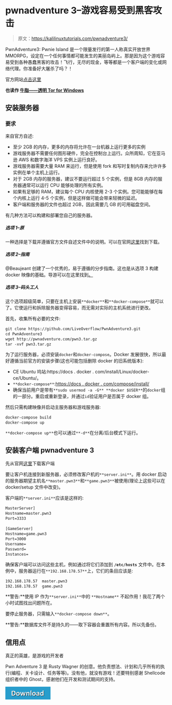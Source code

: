 # pwnadventure 3–游戏容易受到黑客攻击

> 原文：<https://kalilinuxtutorials.com/pwnadventure3/>

PwnAdventure3: Pwnie Island 是一个限量发行的第一人称真实开放世界 MMORPG，设定在一个任何事情都可能发生的美丽岛屿上。那是因为这个游戏容易受到各种愚蠢黑客的攻击！飞行，无尽的现金，等等都是一个客户端的变化或网络代理。你准备好大屠杀了吗？！

官方网站[点击这里](http://www.pwnadventure.com/)

**也读作 [牛脂——透明 Tor for Windows](https://kalilinuxtutorials.com/tallow-tor-anonymity-network/)**

## **安装服务器**

### **要求**

来自官方自述:

*   至少 2GB 的内存，更多的内存将允许在一台机器上运行更多的实例
*   游戏服务器不需要任何图形硬件，完全在控制台上运行。众所周知，它在亚马逊 AWS 和数字海洋 VPS 实例上运行良好。
*   游戏服务器需要大量 RAM 来运行，但是使用 fork 和写时复制内存来允许许多实例在单个主机上运行。
*   对于 2GB 内存的服务器，建议不要运行超过 5 个实例，但是 8GB 内存的服务器通常可以运行 CPU 能够处理的所有实例。
*   如果有足够的 RAM，建议每个 CPU 内核使用 2-3 个实例。您可能能够在每个内核上运行 4-5 个实例，但是这样做可能会带来轻微的延迟。
*   客户端和服务器的文件也超过 2GB，因此需要几 GB 的可用磁盘空间。

有几种方法可以构建和部署您自己的服务器。

##### **选项 1–原**

一种选择是下载并遵循官方文件自述文件中的说明。可以在官网[这里](http://www.pwnadventure.com/#server)找到下载。

##### **选项 2–指南**

@Beaujeant 创建了一个优秀的，易于遵循的分步指南。这也是从选项 3 构建 docker 映像的基础。导游可以在这里找到[。](https://github.com/beaujeant/PwnAdventure3/blob/master/INSTALL-server.md)

##### **选项 3–码头工人**

这个选项超级简单，只要在主机上安装`**docker**`和`**docker-compose**`就可以了。它使运行和拆除服务器变得容易，而无需对实际的主机系统进行更改。

首先，收集所有必要的文件:

```
git clone https://github.com/LiveOverflow/PwnAdventure3.git
cd PwnAdventure3
wget http://pwnadventure.com/pwn3.tar.gz
tar -xvf pwn3.tar.gz
```

为了运行服务器，必须安装`docker`和`docker-compose`。Docker 发展很快，所以最好遵循当前官方的安装步骤(这也可能包括删除 docker 的旧系统版本):

*   CE Ubuntu 坞站:https://docs . docker . com/install/Linux/docker-ce/Ubuntu/。
*   `**docker-compose**`:[https://docs . docker . com/compose/install/](https://docs.docker.com/compose/install/)
*   确保当前用户是带有`**sudo usermod -a -G** **docker $USER**`的`docker`组的一部分。重启或重新登录，并通过`id`验证用户是否属于 docker 组。

然后只需构建映像并启动主服务器和游戏服务器:

```
docker-compose build
docker-compose up
```

`**docker-compose up**`也可以通过`**-d**`在分离/后台模式下运行。

## **安装客户端 pwnadventure 3**

先从官网[这里](http://www.pwnadventure.com/#downloads)下载客户端

要让客户机连接到新服务器，必须修改客户机的`**server.ini**`。用 docker 启动的服务器期望主机名`**master.pwn3**`和`**game.pwn3**`被使用(理论上这些可以在 docker/setup 文件中改变)。

客户端的`**server.ini**`应该是这样的:

```
MasterServer]
Hostname=master.pwn3
Port=3333

[GameServer]
Hostname=game.pwn3
Port=3000
Username=
Password=
Instances=
```

确保客户端可以访问这些主机，例如通过将它们添加到 **`/etc/hosts`** 文件中。在本例中，服务器运行在`**192.168.178.57**`上，它们的条目应该是:

```
192.168.178.57  master.pwn3
192.168.178.57  game.pwn3
```

**警告:**使用 IP 作为`**server.ini**`中的 `**Hostname**` 不起作用！我花了两个小时试图找出问题所在。

要停止服务器，只需输入`**docker-compose down**`。

**警告:**数据库文件不是持久的——取下容器会重置所有内容。所以先备份。

## **信用点**

真正的英雄，是游戏的开发者

Pwn Adventure 3 是 Rusty Wagner 的创意。他负责想法、计划和几乎所有的执行(编程、关卡设计、任务等等)。没有他，就没有游戏！还要特别感谢 Shellcode 组织者中的 Ghost，感谢他们在开发和测试期间的支持。

[![](img/d861a9096555aeb1980fc054015933d7.png)](https://github.com/LiveOverflow/PwnAdventure3/)